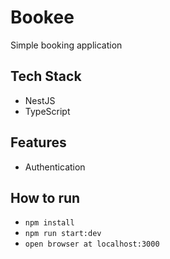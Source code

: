 # Bookee

Simple booking application

## Tech Stack
- NestJS
- TypeScript

## Features
 - Authentication

## How to run
- `npm install`
- `npm run start:dev`
- `open browser at localhost:3000`

